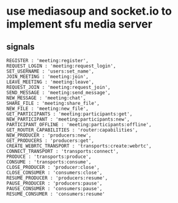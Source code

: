 # use mediasoup and socket.io to implement sfu media server 
## signals
    REGISTER : 'meeting:register',
    REQUEST_LOGIN : 'meeting:request_login',
    SET_USERNAME : 'users:set_name',
    JOIN_MEETING : 'meeting:join',
    LEAVE_MEETING : 'meeting:leave',
    REQUEST_JOIN : 'meeting:request_join',
    SEND_MESSAGE : 'meeting:send_message',
    NEW_MESSAGE : 'meeting:chat',
    SHARE_FILE : 'meeting:share_file',
    NEW_FILE : 'meeting:new_file',
    GET_PARTICIPANTS : 'meeting:participants:get',
    NEW_PARTICIPANT : 'meeting:participants:new',
    PARTICIPANT_OFFLINE : 'meeting:participants:offline',
    GET_ROUTER_CAPABILITIES : 'router:capabilities',
    NEW_PRODUCER : 'producers:new',
    GET_PRODUCERS : 'producers:get',
    CREATE_WEBRTC_TRANSPORT : 'transports:create:webrtc',
    CONNECT_TRANSPORT : 'transports:connect',
    PRODUCE : 'transports:produce',
    CONSUME : 'transports:consume',
    CLOSE_PRODUCER : 'producer:close',
    CLOSE_CONSUMER : 'consumers:close',
    RESUME_PRODUCER : 'producers:resume',
    PAUSE_PRODUCER : 'producers:pause',
    PAUSE_CONSUMER : 'consumers:pause',
    RESUME_CONSUMER : 'consumers:resume'